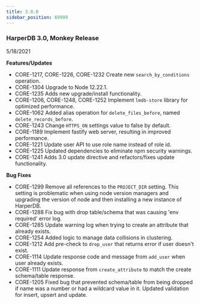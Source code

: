 ```yaml
---
title: 3.0.0
sidebar_position: 69999
---
```


### HarperDB 3.0, Monkey Release

5/18/2021

**Features/Updates**

- CORE-1217, CORE-1226, CORE-1232 Create new `search_by_conditions` operation.
- CORE-1304 Upgrade to Node 12.22.1.
- CORE-1235 Adds new upgrade/install functionality.
- CORE-1206, CORE-1248, CORE-1252 Implement `lmdb-store` library for optimized performance.
- CORE-1062 Added alias operation for `delete_files_before`, named `delete_records_before`.
- CORE-1243 Change `HTTPS_ON` settings value to false by default.
- CORE-1189 Implement fastify web server, resulting in improved performance.
- CORE-1221 Update user API to use role name instead of role id.
- CORE-1225 Updated dependencies to eliminate npm security warnings.
- CORE-1241 Adds 3.0 update directive and refactors/fixes update functionality.

**Bug Fixes**

- CORE-1299 Remove all references to the `PROJECT_DIR` setting. This setting is problematic when using node version managers and upgrading the version of node and then installing a new instance of HarperDB.
- CORE-1288 Fix bug with drop table/schema that was causing 'env required' error log.
- CORE-1285 Update warning log when trying to create an attribute that already exists.
- CORE-1254 Added logic to manage data collisions in clustering.
- CORE-1212 Add pre-check to `drop_user` that returns error if user doesn't exist.
- CORE-1114 Update response code and message from `add_user` when user already exists.
- CORE-1111 Update response from `create_attribute` to match the create schema/table response.
- CORE-1205 Fixed bug that prevented schema/table from being dropped if name was a number or had a wildcard value in it. Updated validation for insert, upsert and update.
